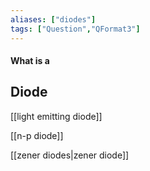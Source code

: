 ```yaml
---
aliases: ["diodes"]
tags: ["Question","QFormat3"]
---
```


#### What is a
## Diode


[[light emitting diode]]

[[n-p diode]]

[[zener diodes|zener diode]]